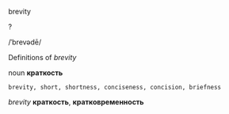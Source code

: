 brevity

?

/ˈbrevədē/

Definitions of _brevity_

noun
**краткость**

    brevity, short, shortness, conciseness, concision, briefness

_brevity_
**краткость**, **кратковременность**